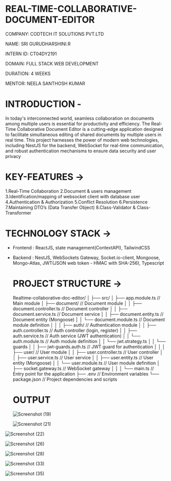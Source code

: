 # REAL-TIME-COLLABORATIVE-DOCUMENT-EDITOR

COMPANY: CODTECH IT SOLUTIONS PVT.LTD

NAME: SRI GURUDHARSHINI.R

INTERN ID: CT04DY2191

DOMAIN: FULL STACK WEB DEVELOPMENT

DURATION: 4 WEEKS

MENTOR: NEELA SANTHOSH KUMAR

# INTRODUCTION -

In today's interconnected world, seamless collaboration on documents among multiple users is essential for productivity and efficiency. The Real-Time Collaborative Document Editor is a cutting-edge application designed to facilitate simultaneous editing of shared documents by multiple users in real time. This project harnesses the power of modern web technologies, including NestJS for the backend, WebSocket for real-time communication, and robust authentication mechanisms to ensure data security and user privacy

# KEY-FEATURES ->

1.Real-Time Collaboration
2.Document & users management
3.Identification/mapping of websocket client with database user
4.Authentication & Authorization
5.Conflict Resolution
6.Persistence
7.Maintaining DTO’s (Data Transfer Object)
8.Class-Validator & Class-Transformer

# TECHNOLOGY STACK ->

- Frontend : ReactJS, state management(ContextAPI), TailwindCSS
- Backend : NestJS, WebSockets Gateway, Socket.io-client, Mongoose, Mongo-Atlas, JWT(JSON web token - HMAC with SHA-256), Typescript

  # PROJECT STRUCTURE ->

  Realtime-collaborative-doc-editor/ │ ├── src/ │ ├── app.module.ts // Main module │ ├── document/ // Document module │ │ ├── document.controller.ts // Document controller │ │ ├── document.service.ts // Document service │ │ ├── document.entity.ts // Document entity (Mongoose) │ │ └── document.module.ts // Document module definition │ │ │ ├── auth/ // Authentication module │ │ ├── auth.controller.ts // Auth controller (login, register) │ │ ├── auth.service.ts // Auth service (JWT authentication) │ │ └── auth.module.ts // Auth module definition │ │ └── jwt.strategy.ts │ │ └── guards │ │ ├── jwt-guards.auth.ts // JWT guard for authentication │ │ │ ├── user/ // User module │ │ ├── user.controller.ts // User controller │ │ ├── user.service.ts // User service │ │ ├── user.entity.ts // User entity (Mongoose) │ │ └── user.module.ts // User module definition │ ├── socket.gateway.ts // WebSocket gateway │ │ │ └── main.ts // Entry point for the application ├── .env // Environment variables └── package.json // Project dependencies and scripts

  # OUTPUT

  ![Screenshot (19)](https://github.com/tikhepooja11/Realtime-collaborative-document-editing-app/assets/47672660/4e9c93d3-9b8d-4170-8683-41b3c9cdf44d)

  ![Screenshot (21)](https://github.com/tikhepooja11/Realtime-collaborative-document-editing-app/assets/47672660/d8d46bcc-af22-40d3-964e-707766b51522)

![Screenshot (22)](https://github.com/tikhepooja11/Realtime-collaborative-document-editing-app/assets/47672660/37f102ba-e5d4-4083-8b7f-660db28e2cb9)


![Screenshot (26)](https://github.com/tikhepooja11/Realtime-collaborative-document-editing-app/assets/47672660/bec637a6-c544-4f26-877b-5cd6dc594647)


![Screenshot (28)](https://github.com/tikhepooja11/Realtime-collaborative-document-editing-app/assets/47672660/ee8a2558-3320-40be-9f96-b40d3f5e2c16)


![Screenshot (33)](https://github.com/tikhepooja11/Realtime-collaborative-document-editing-app/assets/47672660/b7bea3c8-584d-4247-924f-dbe96bc2bd24)


![Screenshot (35)](https://github.com/tikhepooja11/Realtime-collaborative-document-editing-app/assets/47672660/179da481-b196-410e-a4ce-d56cd1b43442)
